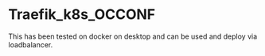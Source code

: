 # Traefik_k8s_OCCONF
This has been tested on docker on desktop and can be used and deploy via loadbalancer.
